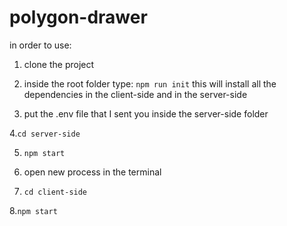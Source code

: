 # polygon-drawer


in order to use:
1. clone the project

2. inside the root folder type: ```npm run init``` this will install all the dependencies in the client-side and in the server-side
  
3. put the .env file that I sent you inside the server-side folder

4.```cd server-side```

5. ```npm start```

6. open new process in the terminal

7. ```cd client-side```

8.```npm start```
